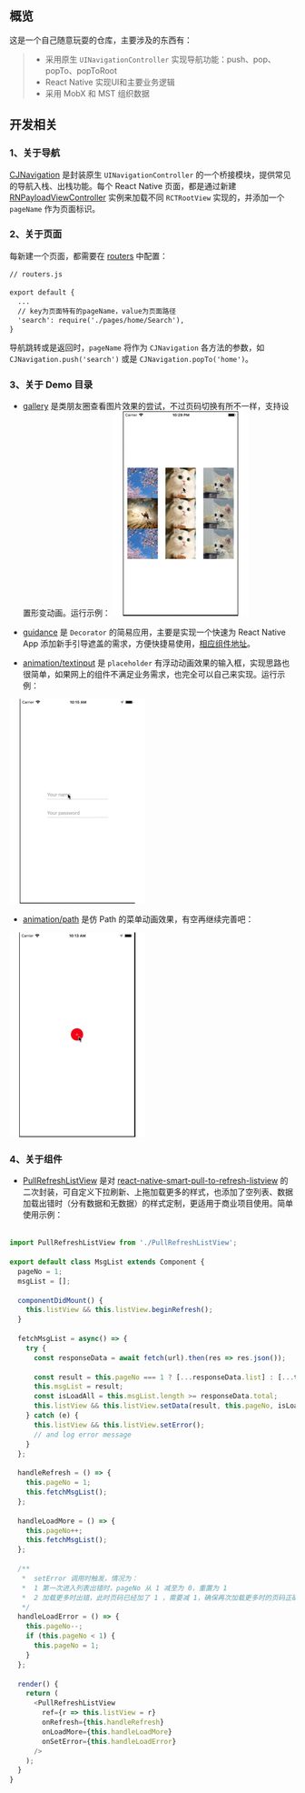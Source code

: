 ## 概览
这是一个自己随意玩耍的仓库，主要涉及的东西有：
> * 采用原生 `UINavigationController` 实现导航功能：push、pop、popTo、popToRoot
> * React Native 实现UI和主要业务逻辑
> * 采用 MobX 和 MST 组织数据

## 开发相关
### 1、关于导航
[CJNavigation](https://github.com/ljunb/RNProjectPlayground/blob/master/src/bridges/CJNavigation.js) 是封装原生 `UINavigationController` 的一个桥接模块，提供常见的导航入栈、出栈功能。每个 React Native 页面，都是通过新建 [RNPayloadViewController](https://github.com/ljunb/RNProjectPlayground/blob/master/ios/RNPayloadViewController.m) 实例来加载不同 `RCTRootView` 实现的，并添加一个 `pageName` 作为页面标识。

### 2、关于页面
每新建一个页面，都需要在 [routers](https://github.com/ljunb/RNProjectPlayground/blob/master/src/routers.js) 中配置：
```
// routers.js

export default {
  ...
  // key为页面特有的pageName，value为页面路径
  'search': require('./pages/home/Search'),
}
```
导航跳转或是返回时，`pageName` 将作为 `CJNavigation` 各方法的参数，如 `CJNavigation.push('search')` 或是 `CJNavigation.popTo('home')`。

### 3、关于 Demo 目录
* [gallery](https://github.com/ljunb/RNProjectPlayground/blob/master/src/pages/demos/gallery/index.js) 
是类朋友圈查看图片效果的尝试，不过页码切换有所不一样，支持设置形变动画。运行示例：
![demo](https://github.com/ljunb/screenshots/blob/master/gallery.gif)

* [guidance](https://github.com/ljunb/RNProjectPlayground/blob/master/src/pages/demos/guidance/NewGuidePage.js) 
是 `Decorator` 的简易应用，主要是实现一个快速为 React Native App 添加新手引导遮盖的需求，方便快捷易使用，[相应组件地址](https://github.com/ljunb/rn-beginner-guidance-decorator)。

* [animation/textinput](https://github.com/ljunb/RNProjectPlayground/blob/master/src/pages/demos/animation/textinput.js) 是 `placeholder` 有浮动动画效果的输入框，实现思路也很简单，如果网上的组件不满足业务需求，也完全可以自己来实现。运行示例：

![demo](https://github.com/ljunb/screenshots/blob/master/floating.gif)

* [animation/path](https://github.com/ljunb/RNProjectPlayground/blob/master/src/pages/demos/animation/path.js) 是仿 Path 的菜单动画效果，有空再继续完善吧：

![demo](https://github.com/ljunb/screenshots/blob/master/path.gif)

### 4、关于组件
* [PullRefreshListView](https://github.com/ljunb/RNProjectPlayground/blob/master/src/components/PullRefreshListView.js)
是对 [react-native-smart-pull-to-refresh-listview](https://github.com/react-native-component/react-native-smart-pull-to-refresh-listview) 
的二次封装，可自定义下拉刷新、上拖加载更多的样式，也添加了空列表、数据加载出错时（分有数据和无数据）的样式定制，更适用于商业项目使用。简单使用示例：
```javascript

import PullRefreshListView from './PullRefreshListView';

export default class MsgList extends Component {
  pageNo = 1;
  msgList = [];

  componentDidMount() {
    this.listView && this.listView.beginRefresh();
  }
  
  fetchMsgList = async() => {
    try {
      const responseData = await fetch(url).then(res => res.json());
      
      const result = this.pageNo === 1 ? [...responseData.list] : [...this.msgList, ...responseData.list];
      this.msgList = result;
      const isLoadAll = this.msgList.length >= responseData.total;
      this.listView && this.listView.setData(result, this.pageNo, isLoadAll);
    } catch (e) { 
      this.listView && this.listView.setError();
      // and log error message
    }
  };
  
  handleRefresh = () => {
    this.pageNo = 1;
    this.fetchMsgList();
  };
  
  handleLoadMore = () => {
    this.pageNo++;
    this.fetchMsgList();
  };
  
  /**
   *  setError 调用时触发，情况为：
   *  1 第一次进入列表出错时，pageNo 从 1 减至为 0，重置为 1
   *  2 加载更多时出错，此时页码已经加了 1 ，需要减 1，确保再次加载更多时的页码正确
   */
  handleLoadError = () => {
    this.pageNo--;
    if (this.pageNo < 1) {
      this.pageNo = 1;
    }
  };

  render() {
    return (
      <PullRefreshListView
        ref={r => this.listView = r}
        onRefresh={this.handleRefresh}
        onLoadMore={this.handleLoadMore}
        onSetError={this.handleLoadError}
      />
    );
  }
}
```
